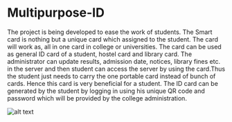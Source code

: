 # Multipurpose-ID
The project is being developed to ease the work of students. The Smart card is nothing but a unique card which assigned to the student. The card will work as, all in one card in college or universities. 
The card can be used as general ID card of a student, hostel card and library card.
The administrator can update results, admission date, notices, library fines etc. in the server and then student can access the server by using the card.Thus the student just needs to carry the one portable card instead of bunch of cards. Hence this card is very beneficial for a student.
The ID card can be generated by the student by logging in using his unique QR code and password which will be provided by the college administration.

![alt text](http://multipurpose-ID/screenshots/college_index.png)
